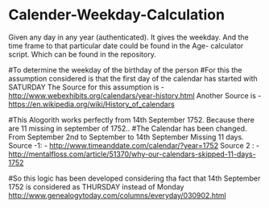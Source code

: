 # Calender-Weekday-Calculation
Given any day in any year (authenticated). It gives the weekday.  And the time frame to that particular date could be found in the Age- calculator script. Which can be found in the repository.

 #To determine the weekday of the birthday of the person
 #For this the assumption considered is that the first day of the calendar has started with SATURDAY
 The Source for this assumption is - http://www.webexhibits.org/calendars/year-history.html
 Another Source is - https://en.wikipedia.org/wiki/History_of_calendars
 
 #This Alogorith works perfectly from 14th September 1752. Because there are 11 missing in september of 1752..
 #The Calendar has been changed. From September 2nd to September  to 14th September Missing 11 days.
 Source -1: - http://www.timeanddate.com/calendar/?year=1752
 Source 2 : - http://mentalfloss.com/article/51370/why-our-calendars-skipped-11-days-1752
 
 #So this logic has been developed considering tha fact that 14th September 1752 is considered as THURSDAY instead of Monday
 http://www.genealogytoday.com/columns/everyday/030902.html
